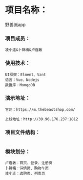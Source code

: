 # 项目名称：

野兽派app

### 项目成员：
```
凌小连&卜锦梅&卢连敏
```

### 使用技术：
```
UI框架：Elment、Vant
语言：Vue、Nodejs
数据库：MongoDB
```

### 演示地址：

```
官网：https://m.thebeastshop.com/

上线地址：http://39.96.178.237:1812

```

### 项目文件结构：
```

```

### 模块划分：
```
卢连敏：首页、登录、注册页
卜锦梅：详情页、购物车页
凌小连：选购页、列表页
     
```
